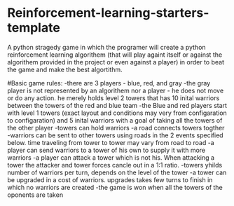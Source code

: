 # Reinforcement-learning-starters-template
A python stragedy game in which the programer will create a python reinforcement learning algorithem (that will play againt itself or against the algorithem provided in the project or even against a player) in order to beat the game and make the best algortithm.

#Basic game rules:
-there are 3 players - blue, red, and gray
-the gray player is not represented by an algorithem nor a player - he does not move or do any action. he merely holds level 2 towers that has 10 inital warriors between the  towers of the red and blue team
-the Blue and red players start with level 1 towers (exact layout and conditions may very from configaration to configaration) and 5 inital warriors with a goal of taking all the towers of the other player
-towers can hold warriors
-a road connects towers togther
-warriors can be sent to other towers using roads in the 2 events specified below. time traveling from tower to tower may vary from road to road 
-a player can send warriors to a tower of his own to supply it with more warriors
-a player can attack a tower which is not his. When attacking a tower the attacker and tower forces cancle out in a 1:1 ratio.
-towers yhilds number of warriors per turn, depends on the level of the tower
-a tower can be upgraded in a cost of warriors. upgrades takes few turns to finish in which no warriors are created
-the game is won when all the towers of the oponents are taken
